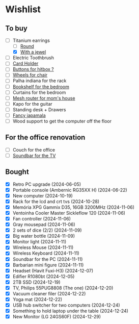 # Wishlist

## To buy
* [ ] Titanium earrings
  * [ ] [Round](https://piercingmania.com.br/outros-produtos/7945-brinco-argola-slim-100-em-titanio-16out23.html)
  * [x] [With a jewel](https://titaniopiercing.com.br/produtos/par-de-brincos-titanio-agata-preta/)
* [ ] Electric Toothbrush
* [ ] [Card Holder](https://www.jouse.com.br/comprar/jouse-serie-1/)
* [ ] [Buttons for hitbox ?](https://pt.aliexpress.com/item/1005007240498991.html?gatewayAdapt=glo2bra)
* [ ] [Wheels for chair](https://www.pichau.com.br/conjunto-de-rodinhas-pichau-soft-75mm-pg-rds-bk01)
* [ ] Palha indiana for the rack
* [ ] [Bookshelf for the bedroom](https://www.madeiramadeira.com.br/estante-para-livros-baixa-7-prateleiras-137-5cmx136cm-london-yescasa-791764.html?id=791764&buildId=Rrq51uTbc5_wvbw4JOCTJ)
* [ ] Curtains for the bedroom
* [ ] [Mesh router for mom's house](https://www.amazon.com.br/Roteador-TP-Link-Deco-S7-Dual-Band/dp/B0D4ZM36PG/ref=pd_ci_mcx_pspc_dp_2_t_1?pd_rd_w=Wisgj&content-id=amzn1.sym.55222bec-30d3-4cc4-9843-d97efc3c1d20&pf_rd_p=55222bec-30d3-4cc4-9843-d97efc3c1d20&pf_rd_r=9RFY39A7AGFRJQMY08GH&pd_rd_wg=MhX99&pd_rd_r=5a18d0df-95a2-44a9-b255-61564dcdbca8&pd_rd_i=B0D4ZM36PG)
* [ ] Kapo for the guitar
* [ ] Standing desk + Drawers
* [ ] [Fancy japamala](https://www.lojapoderdaluz.com.br/japamala-pedra-lava-vulcanica-com-rudraksha-108-contas-8-mm--p)
* [ ] Wood support to get the computer off the floor

## For the office renovation
* [ ] Couch for the office
* [ ] [Soundbar for the TV](https://www.mercadolivre.com.br/caixa-de-som-soundbar-20-tomate-bluetooth-110w-mts-2033-cor-preto-110v220v/p/MLB23556117#wid%3DMLB3721988765%26sid%3Dsearch%26searchVariation%3DMLB23556117%26position%3D7%26search_layout%3Dgrid%26type%3Dproduct%26tracking_id%3De1bb9d75-47cc-4d34-867a-43725911af00)

## Bought
* [x] Retro PC upgrade                         (2024-06-05)
* [x] Portable console (Ambernic RG35XX H)     (2024-06-22)
* [x] New computer                             (2024-10-19)
* [x] Rack for the lcd and crt tvs             (2024-10-28)
* [x] Memória XPG Gammix D35, 16GB 3200MHz     (2024-11-06)
* [x] Ventoinha Cooler Master Sickleflow 120   (2024-11-06)
* [x] Fan controller                           (2024-11-06)
* [x] Gray mousepad                            (2024-11-06)
* [x] 2 sets of dice (2/2)                     (2024-11-09)
* [x] Big water bottle                         (2024-11-09)
* [x] Monitor light                            (2024-11-11)
* [x] Wireless Mouse                           (2024-11-11)
* [x] Wireless Keyboard                        (2024-11-11)
* [x] Soundbar for the PC                      (2024-11-11)
* [x] Barbarian mini figure                    (2024-11-11)
* [x] Headset (Havit Fuxi-H3)                  (2024-12-07)
* [x] Edifier R1080bt                          (2024-12-05)
* [x] 2TB SSD                                  (2024-12-19)
* [x] TV, Philips 55PUG8808 (The one)          (2024-12-20)
* [x] Vacuum cleaner filer                     (2024-12-22)
* [x] Yoga mat                                 (2024-12-22)
* [x] USB hub switcher for two computers       (2024-12-24)
* [x] Something to hold laptop under the table (2024-12-24)
* [x] New Monitor (LG 24GS60F)                 (2024-12-29)